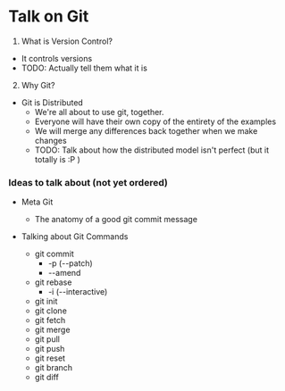 Talk on Git
===========

1. What is Version Control?
  - It controls versions
  - TODO: Actually tell them what it is

2. Why Git?
  - Git is Distributed
    - We're all about to use git, together.
    - Everyone will have their own copy of the entirety of the examples
    - We will merge any differences back together when we make changes
    - TODO: Talk about how the distributed model isn't perfect (but it totally is :P )


### Ideas to talk about (not yet ordered)

- Meta Git
  - The anatomy of a good git commit message

- Talking about Git Commands
  - git commit
    - -p (--patch)
    - --amend
  - git rebase
    - -i (--interactive)
  - git init
  - git clone
  - git fetch
  - git merge
  - git pull
  - git push
  - git reset
  - git branch
  - git diff
